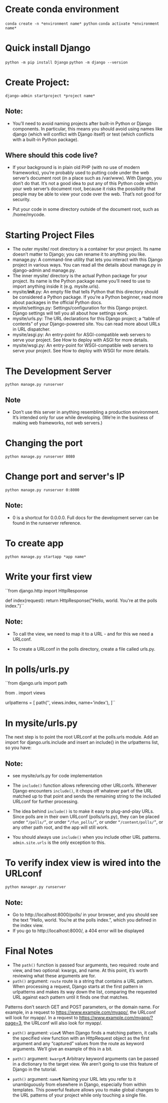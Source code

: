 # Create conda environment
`conda create -n *environment name* python`
`conda activate *environment name*`

# Quick install Django
`python -m pip install Django`
`python -m django --version`

# Create Project:
`django-admin startproject *project name*`

## Note:
- You’ll need to avoid naming projects after built-in Python or Django components. In particular, this means you should avoid using names like django (which will conflict with Django itself) or test (which conflicts with a built-in Python package).

## Where should this code live?

- If your background is in plain old PHP (with no use of modern frameworks), you’re probably used to putting code under the web server’s document root (in a place such as /var/www). With Django, you don’t do that. It’s not a good idea to put any of this Python code within your web server’s document root, because it risks the possibility that people may be able to view your code over the web. That’s not good for security.

- Put your code in some directory outside of the document root, such as /home/mycode.

# Starting Project Files
- The outer mysite/ root directory is a container for your project. Its name doesn’t matter to Django; you can rename it to anything you like.
- manage.py: A command-line utility that lets you interact with this Django project in various ways. You can read all the details about manage.py in django-admin and manage.py.
- The inner mysite/ directory is the actual Python package for your project. Its name is the Python package name you’ll need to use to import anything inside it (e.g. mysite.urls).
- mysite/__init__.py: An empty file that tells Python that this directory should be considered a Python package. If you’re a Python beginner, read more about packages in the official Python docs.
- mysite/settings.py: Settings/configuration for this Django project. Django settings will tell you all about how settings work.
- mysite/urls.py: The URL declarations for this Django project; a “table of contents” of your Django-powered site. You can read more about URLs in URL dispatcher.
- mysite/asgi.py: An entry-point for ASGI-compatible web servers to serve your project. See How to deploy with ASGI for more details.
- mysite/wsgi.py: An entry-point for WSGI-compatible web servers to serve your project. See How to deploy with WSGI for more details.

# The Development Server
`python manage.py runserver`

## Note
- Don’t use this server in anything resembling a production environment. It’s intended only for use while developing. (We’re in the business of making web frameworks, not web servers.)

# Changing the port
`python manage.py runserver 8080`

# Change port and server's IP
`python manage.py runserver 0:8000`

## Note:
- 0 is a shortcut for 0.0.0.0. Full docs for the development server can be found in the runserver reference.

# To create app
`python manage.py startapp *app name*`

# Write your first view
``from django.http import HttpResponse


def index(request):
    return HttpResponse("Hello, world. You're at the polls index.")``

## Note:
- To call the view, we need to map it to a URL - and for this we need a URLconf.

- To create a URLconf in the polls directory, create a file called urls.py.


# In polls/urls.py
``from django.urls import path

from . import views

urlpatterns = [
    path('', views.index, name='index'),
]``

# In mysite/urls.py
The next step is to point the root URLconf at the polls.urls module. Add an import for django.urls.include and insert an include() in the urlpatterns list, so you have:

## Note:
- see mysite/urls.py for code implementation

- The `include()` function allows referencing other URLconfs. Whenever Django encounters `include()`, it chops off whatever part of the URL matched up to that point and sends the remaining string to the included URLconf for further processing.
- The idea behind `include()` is to make it easy to plug-and-play URLs. Since polls are in their own URLconf (polls/urls.py), they can be placed under `“/polls/”`, or under `“/fun_polls/”`, or under `“/content/polls/”`, or any other path root, and the app will still work.
- You should always use `include()` when you include other URL patterns. `admin.site.urls` is the only exception to this.

# To verify index view is wired into the URLconf
`python manager.py runserver`

## Note:
- Go to http://localhost:8000/polls/ in your browser, and you should see the text “Hello, world. You’re at the polls index.”, which you defined in the index view.
- If you go to http://localhost:8000/, a 404 error will be displayed

# Final Notes
- The `path()` function is passed four arguments, two required: route and view, and two optional: kwargs, and name. At this point, it’s worth reviewing what these arguments are for.
- `path()` argument: `route`
route is a string that contains a URL pattern. When processing a request, Django starts at the first pattern in urlpatterns and makes its way down the list, comparing the requested URL against each pattern until it finds one that matches.

Patterns don’t search GET and POST parameters, or the domain name. For example, in a request to https://www.example.com/myapp/, the URLconf will look for myapp/. In a request to https://www.example.com/myapp/?page=3, the URLconf will also look for myapp/.

- `path()` argument: `view¶`
When Django finds a matching pattern, it calls the specified view function with an HttpRequest object as the first argument and any “captured” values from the route as keyword arguments. We’ll give an example of this in a bit.

- `path()` argument: `kwargs¶`
Arbitrary keyword arguments can be passed in a dictionary to the target view. We aren’t going to use this feature of Django in the tutorial.

- `path()` argument: `name¶`
Naming your URL lets you refer to it unambiguously from elsewhere in Django, especially from within templates. This powerful feature allows you to make global changes to the URL patterns of your project while only touching a single file.